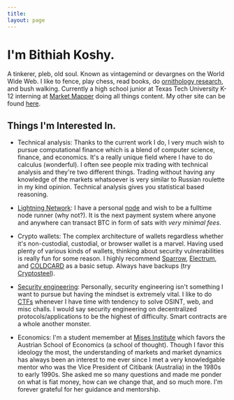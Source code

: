 ```yaml
---
title:
layout: page
---
```


<a rel="me" style="display:none;" href="https://mastodon.social/@tekknolagi">Mastodon</a>

<h1>I'm Bithiah Koshy.</h1>

A tinkerer, pleb, old soul. Known as vintagemind or devargnes on the World Wide Web. I like to fence, play chess, 
read books, do [ornithology research](https://ebird.org/profile/MzQ1MjU0Mg), and bush walking. 
Currently a high school junior at Texas Tech University K-12 interning at
[Market Mapper](https://www.marketmapper.io/) doing all things content. My other site can be found [here](https://vintagemind.github.io/).

## Things I'm Interested In.

* Technical analysis: Thanks to the current work I do, I very much wish to pursue computational finance which is a blend of computer science, finance, and economics.
  It's a really unique field where I have to do calculus (wonderful). I often see people mix trading with technical analysis and they're two different things. Trading without
  having any knowledge of the markets whatsoever is very similar to Russian roulette in my kind opinion. Technical analysis gives you statistical based reasoning.
  
* [Lightning Network](https://en.wikipedia.org/wiki/Lightning_Network): I have a personal
  [node](https://trycinder.com](https://github.com/raspiblitz/raspiblitz)) and wish to be a fulltime node runner (why not?). It is the next
  payment system where anyone and anywhere can transact BTC in form of sats with _very minimal fees_.
  
* Crypto wallets: The complex architecture of wallets regardless whether it's non-custodial, custodial, or browser wallet is a marvel. Having
  used plenty of various kinds of wallets, thinking about security vulnerabilities is really fun for some reason. I highly recommend [Sparrow](https://sparrowwallet.com/),
  [Electrum](https://electrum.org/), and [COLDCARD](https://coldcard.com/) as a basic setup. Always have backups (try [Cryptosteel](https://cryptosteel.com/)).
  
* [Security engineering](https://pentesterlab.com/profile/3c9762377542915b2cc2fbdf94): Personally, security engineering isn't something I want to pursue but having
  the mindset is extremely vital. I like to do [CTFs](https://ctftime.org/team/226953) whenever I have time with tendency to solve OSINT, web, and misc challs.
  I would say security engineering on decentralized protocols/applications to be the highest of difficulty.
  Smart contracts are a whole another monster.
  
* Economics: I'm a student memember at [Mises Institute](https://mises.org/) which favors the Austrian School of Economics (a school of thought). Though I favor this ideology
  the most, the understanding of markets and market dynamics has always been an interest to me ever since I met a very knowledgable mentor who was the Vice President
  of Citibank (Australia) in the 1980s to early 1990s. She asked me so many questions and made me ponder on what is fiat money, how can we change that, and so much more.
  I'm forever grateful for her guidance and mentorship.
